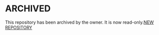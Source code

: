 # ARCHIVED

This repository has been archived by the owner. It is now read-only.[NEW REPOSITORY](https://github.com/FunFurCorporation)

